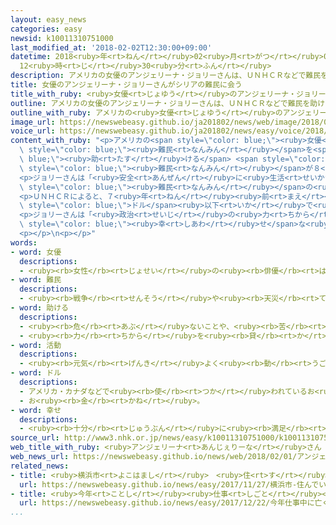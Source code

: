 ```yaml
---
layout: easy_news
categories: easy
newsid: k10011310751000
last_modified_at: '2018-02-02T12:30:00+09:00'
datetime: 2018<ruby>年<rt>ねん</rt></ruby>02<ruby>月<rt>がつ</rt></ruby>02<ruby>日<rt>にち</rt></ruby>
  12<ruby>時<rt>じ</rt></ruby>30<ruby>分<rt>ふん</rt></ruby>
description: アメリカの女優のアンジェリーナ・ジョリーさんは、ＵＮＨＣＲなどで難民を助ける活動をしています。
title: 女優のアンジェリーナ・ジョリーさんがシリアの難民に会う
title_with_ruby: <ruby>女優<rt>じょゆう</rt></ruby>のアンジェリーナ・ジョリーさんがシリアの<ruby>難民<rt>なんみん</rt></ruby>に<ruby>会<rt>あ</rt></ruby>う
outline: アメリカの女優のアンジェリーナ・ジョリーさんは、ＵＮＨＣＲなどで難民を助ける活動をしています。
outline_with_ruby: アメリカの<ruby>女優<rt>じょゆう</rt></ruby>のアンジェリーナ・ジョリーさんは、ＵＮＨＣＲなどで<ruby>難民<rt>なんみん</rt></ruby>を<ruby>助<rt>たす</rt></ruby>ける<ruby>活動<rt>かつどう</rt></ruby>をしています。
image_url: https://newswebeasy.github.io/ja201802/news/web/image/2018/02/01/K10011310751_1802010548_1802010549_01_03.jpg
voice_url: https://newswebeasy.github.io/ja201802/news/easy/voice/2018/02/02/k10011310751000.mp3
content_with_ruby: "<p>アメリカの<span style=\"color: blue;\"><ruby>女優<rt>じょゆう</rt></ruby></span>のアンジェリーナ・ジョリーさんは、ＵＮＨＣＲなどで<span\
  \ style=\"color: blue;\"><ruby>難民<rt>なんみん</rt></ruby></span>を<span style=\"color:\
  \ blue;\"><ruby>助<rt>たす</rt></ruby>ける</span> <span style=\"color: blue;\"><ruby>活動<rt>かつどう</rt></ruby></span>をしています。ジョリーさんは、シリアから<ruby>逃<rt>に</rt></ruby>げてきた<span\
  \ style=\"color: blue;\"><ruby>難民<rt>なんみん</rt></ruby></span>が８<ruby>万<rt>まん</rt></ruby>５０００<ruby>人<rt>にん</rt></ruby><ruby>以上<rt>いじょう</rt></ruby><ruby>生活<rt>せいかつ</rt></ruby>しているヨルダンの「<ruby>難民<rt>なんみん</rt></ruby>キャンプ」へ<ruby>行<rt>い</rt></ruby>きました。</p>\n\
  <p>ジョリーさんは「<ruby>安全<rt>あんぜん</rt></ruby>に<ruby>生活<rt>せいかつ</rt></ruby>して、<ruby>子<rt>こ</rt></ruby>どもたちが<ruby>勉強<rt>べんきょう</rt></ruby>できるようにしたい」という<span\
  \ style=\"color: blue;\"><ruby>難民<rt>なんみん</rt></ruby></span>の<ruby>話<rt>はなし</rt></ruby>を<ruby>聞<rt>き</rt></ruby>いたり、<ruby>数学<rt>すうがく</rt></ruby>や<ruby>英語<rt>えいご</rt></ruby>などを<ruby>勉強<rt>べんきょう</rt></ruby>している<ruby>女<rt>おんな</rt></ruby>の<ruby>子<rt>こ</rt></ruby>たちと<ruby>話<rt>はな</rt></ruby>したりしました。</p>\n\
  <p>ＵＮＨＣＲによると、７<ruby>年<rt>ねん</rt></ruby><ruby>前<rt>まえ</rt></ruby>から<ruby>戦争<rt>せんそう</rt></ruby>が<ruby>続<rt>つづ</rt></ruby>いているシリアでは１１００<ruby>万<rt>まん</rt></ruby><ruby>人<rt>にん</rt></ruby><ruby>以上<rt>いじょう</rt></ruby>が<ruby>家<rt>いえ</rt></ruby>を<ruby>出<rt>で</rt></ruby>て<ruby>逃<rt>に</rt></ruby>げています。シリアで<ruby>生活<rt>せいかつ</rt></ruby>している<ruby>人<rt>ひと</rt></ruby>は６００<ruby>万<rt>まん</rt></ruby><ruby>人<rt>にん</rt></ruby>、シリア<ruby>以外<rt>いがい</rt></ruby>の<ruby>国<rt>くに</rt></ruby>で<ruby>生活<rt>せいかつ</rt></ruby>している<ruby>人<rt>ひと</rt></ruby>は５４８<ruby>万<rt>まん</rt></ruby><ruby>人<rt>にん</rt></ruby>です。<ruby>多<rt>おお</rt></ruby>くの<ruby>人<rt>ひと</rt></ruby>が１<ruby>日<rt>にち</rt></ruby>３<span\
  \ style=\"color: blue;\">ドル</span><ruby>以下<rt>いか</rt></ruby>で<ruby>生活<rt>せいかつ</rt></ruby>しています。</p>\n\
  <p>ジョリーさんは「<ruby>政治<rt>せいじ</rt></ruby>の<ruby>力<rt>ちから</rt></ruby>でシリアの<ruby>人<rt>ひと</rt></ruby>たちが<span\
  \ style=\"color: blue;\"><ruby>幸<rt>しあわ</rt></ruby>せ</span>な<ruby>生活<rt>せいかつ</rt></ruby>に<ruby>戻<rt>もど</rt></ruby>ることができるように、<ruby>世界<rt>せかい</rt></ruby>の<ruby>国<rt>くに</rt></ruby>が<ruby>考<rt>かんが</rt></ruby>えなければなりません」と<ruby>言<rt>い</rt></ruby>いました。</p>\n\
  <p></p>\n<p></p>"
words:
- word: 女優
  descriptions:
  - <ruby><rb>女性</rb><rt>じょせい</rt></ruby>の<ruby><rb>俳優</rb><rt>はいゆう</rt></ruby>。
- word: 難民
  descriptions:
  - <ruby><rb>戦争</rb><rt>せんそう</rt></ruby>や<ruby><rb>天災</rb><rt>てんさい</rt></ruby>のために、<ruby><rb>家</rb><rt>いえ</rt></ruby>を<ruby><rb>失</rb><rt>うしな</rt></ruby>い、よその<ruby><rb>土地</rb><rt>とち</rt></ruby>へにげてきた<ruby><rb>人々</rb><rt>ひとびと</rt></ruby>。
- word: 助ける
  descriptions:
  - <ruby><rb>危</rb><rt>あぶ</rt></ruby>ないことや、<ruby><rb>苦</rb><rt>くる</rt></ruby>しいことから、<ruby><rb>救</rb><rt>すく</rt></ruby>う。
  - <ruby><rb>力</rb><rt>ちから</rt></ruby>を<ruby><rb>貸</rb><rt>か</rt></ruby>す。<ruby><rb>手伝</rb><rt>てつだ</rt></ruby>う。
- word: 活動
  descriptions:
  - <ruby><rb>元気</rb><rt>げんき</rt></ruby>よく<ruby><rb>動</rb><rt>うご</rt></ruby>いたり、<ruby><rb>働</rb><rt>はたら</rt></ruby>いたりすること。
- word: ドル
  descriptions:
  - アメリカ・カナダなどで<ruby><rb>使</rb><rt>つか</rt></ruby>われているお<ruby><rb>金</rb><rt>かね</rt></ruby>の<ruby><rb>単位</rb><rt>たんい</rt></ruby>。<ruby><rb>１</rb><rt>いち</rt></ruby>ドルは１００セント。
  - お<ruby><rb>金</rb><rt>かね</rt></ruby>。
- word: 幸せ
  descriptions:
  - <ruby><rb>十分</rb><rt>じゅうぶん</rt></ruby>に<ruby><rb>満足</rb><rt>まんぞく</rt></ruby>している<ruby><rb>状態</rb><rt>じょうたい</rt></ruby>。<ruby><rb>幸福</rb><rt>こうふく</rt></ruby>。
source_url: http://www3.nhk.or.jp/news/easy/k10011310751000/k10011310751000.html
web_title_with_ruby: <ruby>アンジェリーナ<rt>あんじぇりーな</rt></ruby>さん <ruby>シリア<rt>しりあ</rt></ruby><ruby>問題<rt>もんだい</rt></ruby>「<ruby>国際<rt>こくさい</rt></ruby><ruby>社会<rt>しゃかい</rt></ruby>が<ruby>解決<rt>かいけつ</rt></ruby><ruby>模索<rt>もさく</rt></ruby>を」
web_news_url: https://newswebeasy.github.io/news/web/2018/02/01/アンジェリーナさん-シリア問題国際社会が解決模索を
related_news:
- title: <ruby>横浜市<rt>よこはまし</rt></ruby>　<ruby>住<rt>す</rt></ruby>んでいる<ruby>人<rt>ひと</rt></ruby>の<ruby>生活<rt>せいかつ</rt></ruby>をＡＩで<ruby>手伝<rt>てつだ</rt></ruby>うマンション
  url: https://newswebeasy.github.io/news/easy/2017/11/27/横浜市-住んでいる人の生活をAIで手伝うマンション
- title: <ruby>今年<rt>ことし</rt></ruby><ruby>仕事<rt>しごと</rt></ruby><ruby>中<rt>ちゅう</rt></ruby>に<ruby>亡<rt>な</rt></ruby>くなった<ruby>記者<rt>きしゃ</rt></ruby>は<ruby>世界<rt>せかい</rt></ruby>で５０<ruby>人<rt>にん</rt></ruby>
  url: https://newswebeasy.github.io/news/easy/2017/12/22/今年仕事中に亡くなった記者は世界で50人
...
```

